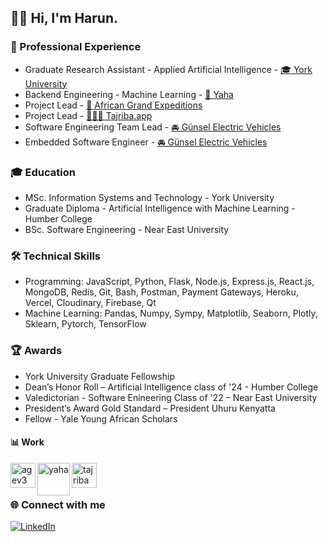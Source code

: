 ## 👋🏾 Hi, I'm Harun.

### 🚀 Professional Experience

- Graduate Research Assistant - Applied Artificial Intelligence - [🎓 York University](https://www.yorku.ca)
- Backend Engineering - Machine Learning - [🍇 Yaha](https://www.orderyaha.com)
- Project Lead - [🐘 African Grand Expeditions](https://www.africangrandexpeditions.com)
- Project Lead - [🏄🏾‍♂️ Tajriba.app](https://www.tajriba.app)
- Software Engineering Team Lead - [🚘 Günsel Electric Vehicles](https://www.gunsel.com.tr/)
- Embedded Software Engineer - [🚘 Günsel Electric Vehicles](https://www.gunsel.com.tr/)

### 🎓 Education

- MSc. Information Systems and Technology - York University
- Graduate Diploma - Artificial Intelligence with Machine Learning - Humber College
- BSc. Software Engineering - Near East University 

### 🛠 Technical Skills

- Programming: JavaScript, Python, Flask, Node.js, Express.js, React.js, MongoDB, Redis, Git, Bash, Postman, Payment Gateways, Heroku, Vercel, Cloudinary, Firebase, Qt
- Machine Learning: Pandas, Numpy, Sympy, Matplotlib, Seaborn, Plotly, Sklearn, Pytorch, TensorFlow

### 🏆 Awards

- York University Graduate Fellowship
- Dean’s Honor Roll – Artificial Intelligence class of '24 - Humber College
- Valedictorian - Software Enineering Class of '22 – Near East University
- President’s Award Gold Standard – President Uhuru Kenyatta
- Fellow - Yale Young African Scholars

#### 📊 Work

[<img align="left" alt="agev3" width="40px" src="https://i.imgur.com/WBbLELk.png" />][agev3]
[<img align="left" alt="yaha" width="52px" src="https://i.imgur.com/iE5q6Sd.png" />][yaha]
[<img align="left" alt="tajriba" width="40px" src="https://i.imgur.com/pc6OSjq.png" />][tajriba]


</br>
</br>

### 🌐 Connect with me

[![LinkedIn](https://img.icons8.com/ios-filled/50/000000/linkedin.png)][linkedin]

[linkedin]: https://linkedin.com/in/harunmohamed

[agev3]: https://www.africangrandexpeditions.com
[tajriba]: https://www.tajriba.app
[yaha]: https://www.orderyaha.com
